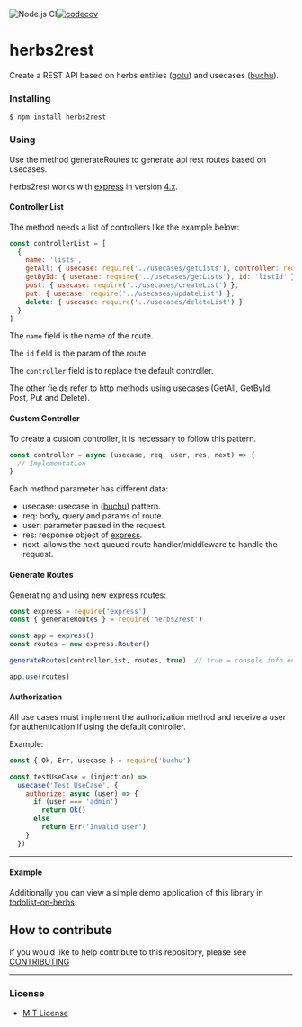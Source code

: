 ![Node.js CI](https://github.com/herbsjs/herbs2rest/actions/workflows/on_push.yml/badge.svg?branch=main)[![codecov](https://codecov.io/gh/herbsjs/herbs2rest/branch/main/graph/badge.svg)](https://codecov.io/gh/herbsjs/herbs2rest)

# herbs2rest
Create a REST API based on herbs entities ([gotu](https://github.com/herbsjs/gotu)) and usecases ([buchu](https://github.com/herbsjs/buchu)).


### Installing

    $ npm install herbs2rest

### Using

Use the method generateRoutes to generate api rest routes based on usecases.

herbs2rest works with [express](https://expressjs.com/) in version [4.x](https://expressjs.com/en/4x/api.html).

#### Controller List

The method needs a list of controllers like the example below:

```javascript
const controllerList = [
  {
    name: 'lists',
    getAll: { usecase: require('../usecases/getLists'), controller: require('../controller') },
    getById: { usecase: require('../usecases/getLists'), id: 'listId' },
    post: { usecase: require('../usecases/createList') },
    put: { usecase: require('../usecases/updateList') },
    delete: { usecase: require('../usecases/deleteList') }
  }
]
```

The `name` field is the name of the route.

The `id` field is the param of the route.

The `controller` field is to replace the default controller.

The other fields refer to http methods using usecases (GetAll, GetById, Post, Put and Delete).

#### Custom Controller

To create a custom controller, it is necessary to follow this pattern.

```javascript
const controller = async (usecase, req, user, res, next) => {
  // Implementation
}
```

Each method parameter has different data:

- usecase: usecase in ([buchu](https://github.com/herbsjs/buchu)) pattern.
- req: body, query and params of route.
- user: parameter passed in the request.
- res: response object of [express](https://expressjs.com/).
- next: allows the next queued route handler/middleware to handle the request.

#### Generate Routes

Generating and using new express routes:

```javascript
const express = require('express')
const { generateRoutes } = require('herbs2rest')

const app = express()
const routes = new express.Router()

generateRoutes(controllerList, routes, true)  // true = console info endpoints

app.use(routes)
```

#### Authorization

All use cases must implement the authorization method and receive a user for authentication if using the default controller.

Example:

```javascript
const { Ok, Err, usecase } = require('buchu')

const testUseCase = (injection) =>
  usecase('Test UseCase', {
    authorize: async (user) => {
      if (user === 'admin')
        return Ok()
      else
        return Err('Invalid user')
    }
  })
```

---

#### Example

Additionally you can view a simple demo application of this library in [todolist-on-herbs](https://github.com/herbsjs/todolist-on-herbs).

## How to contribute

If you would like to help contribute to this repository, please see [CONTRIBUTING](https://github.com/herbsjs/herbs2rest/blob/master/.github/CONTRIBUTING.md)

---

### License

- [MIT License](https://github.com/herbsjs/herbs2rest/blob/master/LICENSE)
